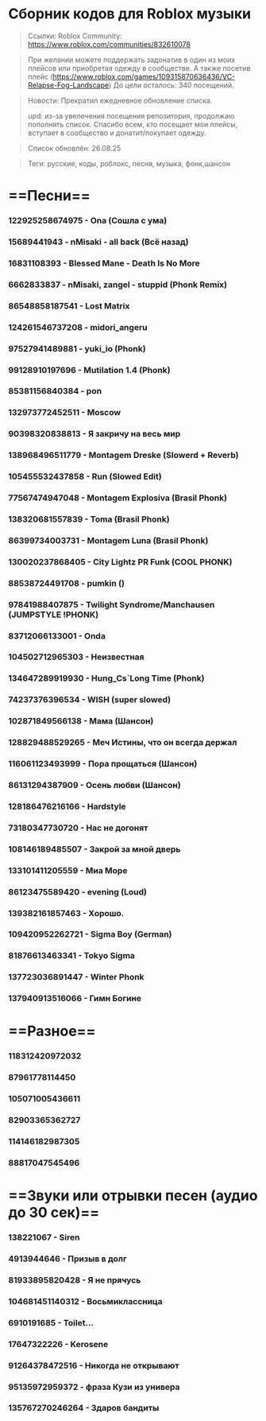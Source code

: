 # Сборник кодов для Roblox музыки
> Ссылки:
> Roblox Community: https://www.roblox.com/communities/832610078

> При желании можете поддержать задонатив в один из моих плейсов или приобретая одежду в сообществе.
> А также посетив плейс (https://www.roblox.com/games/109315870636436/VC-Relapse-Fog-Landscape)
> До цели осталось: 340 посещений.

> Новости:
> Прекратил ежедневное обновление списка.
>
>  upd: из-за увелечения посещения репозитория, продолжаю пополнять список.
> Спасибо всем, кто посещает мои плейсы, вступает в сообщество и донатит/покупает одежду. 

> Список обновлён: 26.08.25

>Теги: русские, коды, роблокс, песня, музыка, фонк,шансон

# ==Песни==
### 122925258674975 - Ona (Сошла с ума)
### 15689441943 - nMisaki - all back (Всё назад)
### 16831108393 - Blessed Mane - Death Is No More
### 6662833837 - nMisaki, zangel - stuppid (Phonk Remix)
### 86548858187541 - Lost Matrix
### 124261546737208 - midori_angeru
### 97527941489881 - yuki_io (Phonk)
### 99128910197696 - Mutilation 1.4 (Phonk)
### 85381156840384 - pon
### 132973772452511 - Moscow
### 90398320838813 - Я закричу на весь мир
### 138968496511779 - Montagem Dreske (Slowerd + Reverb)
### 105455532437858 - Run (Slowed Edit)
### 77567474947048 - Montagem Explosiva (Brasil Phonk)
### 138320681557839 - Toma (Brasil Phonk)
### 86399734003731 - Montagem Luna (Brasil Phonk)
### 130020237868405 - City Lightz PR Funk (COOL PHONK)
### 88538724491708 - pumkin ()
### 97841988407875 - Twilight Syndrome/Manchausen (JUMPSTYLE !PHONK)
### 83712066133001 - Onda
### 104502712965303 - Неизвестная
### 134647289919930 - Hung_Cs`Long Time (Phonk)
### 74237376396534 - WISH (super slowed)
### 102871849566138 - Мама (Шансон)
### 128829488529265 - Меч Истины, что он всегда держал
### 116061123493999 - Пора прощаться (Шансон)
### 86131294387909 - Осень любви (Шансон)
### 128186476216166 - Hardstyle
### 73180347730720 - Нас не догонят
### 108146189485507 - Закрой за мной дверь
### 133101411205559 - Миа Море
### 86123475589420 - evening (Loud)
### 139382161857463 - Хорошо.
### 109420952262721 - Sigma Boy (German)
### 81876613463341 - Tokyo Sigma
### 137723036891447 - Winter Phonk
### 137940913516066 - Гимн Богине
# ==Разное==
### 118312420972032
### 87961778114450
### 105071005436611
### 82903365362727
### 114146182987305
### 88817047545496
# ==Звуки или отрывки песен (аудио до 30 сек)==
### 138221067 - Siren
### 4913944646 - Призыв в долг
### 81933895820428 - Я не прячусь
### 104681451140312 - Восьмиклассница
### 6910191685 - Toilet...
### 17647322226 - Kerosene
### 91264378472516 - Никогда не открывают
### 95135972959372 - фраза Кузи из универа
### 135767270246264 - Здаров бандиты
